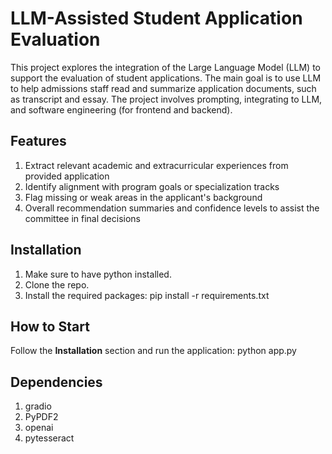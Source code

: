 # LLM-Assisted Student Application Evaluation

This project explores the integration of the Large Language Model (LLM) to support the evaluation of student applications. The main goal is to use LLM to help admissions staff read and summarize application documents, such as transcript and essay. The project involves prompting, integrating to LLM, and software engineering (for frontend and backend).

## Features

1. Extract relevant academic and extracurricular experiences from provided application
2. Identify alignment with program goals or specialization tracks
3. Flag missing or weak areas in the applicant's background
4. Overall recommendation summaries and confidence levels to assist the committee in final decisions

## Installation

1. Make sure to have python installed.
2. Clone the repo.
3. Install the required packages: pip install -r requirements.txt

## How to Start

Follow the **Installation** section and run the application: python app.py

## Dependencies

1. gradio
2. PyPDF2
3. openai
4. pytesseract

